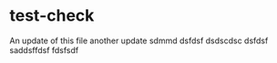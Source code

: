 # test-check

An update of this file
another update
sdmmd
dsfdsf
dsdscdsc
dsfdsf
saddsffdsf
fdsfsdf
